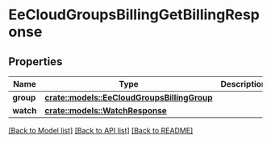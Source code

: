 # EeCloudGroupsBillingGetBillingResponse

## Properties

Name | Type | Description | Notes
------------ | ------------- | ------------- | -------------
**group** | [**crate::models::EeCloudGroupsBillingGroup**](EeCloudGroupsBillingGroup.md) |  | 
**watch** | [**crate::models::WatchResponse**](WatchResponse.md) |  | 

[[Back to Model list]](../README.md#documentation-for-models) [[Back to API list]](../README.md#documentation-for-api-endpoints) [[Back to README]](../README.md)


